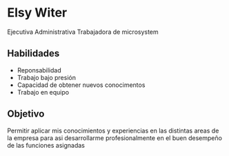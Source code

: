 # Elsy Witer
Ejecutiva Administrativa
Trabajadora de microsystem

## Habilidades 
- Reponsabilidad
- Trabajo bajo presión
- Capacidad de obtener nuevos conocimentos
- Trabajo en equipo

## Objetivo
 Permitir aplicar mis conocimientos y experiencias en las distintas areas de la empresa
 para asi desarrollarme profesionalmente en el buen desempeño de las funciones asignadas

 
